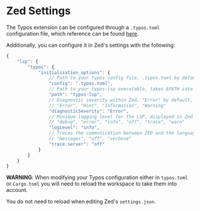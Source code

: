 
# Zed Settings

The Typos extension can be configured through a `.typos.toml` configuration file, which reference can be found [here](https://github.com/crate-ci/typos/blob/master/docs/reference.md).

Additionally, you can configure it in Zed's settings with the following:

```javascript
{
    "lsp": {
        "typos": {
            "initialization_options": {
                // Path to your typos config file, .typos.toml by default.
                "config": ".typos.toml",
                // Path to your typos-lsp executable, takes $PATH into account.
                "path": "typos-lsp",
                // Diagnostic severity within Zed. "Error" by default, can be:
                // "Error", "Hint", "Information", "Warning"
                "diagnosticSeverity": "Error",
                // Minimum logging level for the LSP, displayed in Zed's logs. "info" by default, can be:
                // "debug", "error", "info", "off", "trace", "warn"
                "logLevel": "info",
                // Traces the communication between ZED and the language server. Recommended for debugging only. "off" by default, can be:
                // "messages", "off", "verbose"
                "trace.server": "off"
            }
        }
    }
}
```

**WARNING**: When modifying your Typos configuration either in `typos.toml` or `Cargo.toml` you will need to reload the workspace to take them into account.

You do not need to reload when editing Zed's `settings.json`.